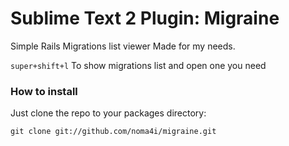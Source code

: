 Sublime Text 2 Plugin: Migraine
===========================

Simple Rails Migrations list viewer
Made for my needs.

`super+shift+l` To show migrations list and open one you need

### How to install

Just clone the repo to your packages directory:

    git clone git://github.com/noma4i/migraine.git
